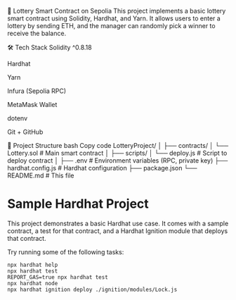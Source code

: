 🎰 Lottery Smart Contract on Sepolia
This project implements a basic lottery smart contract using Solidity, Hardhat, and Yarn. It allows users to enter a lottery by sending ETH, and the manager can randomly pick a winner to receive the balance.

🛠 Tech Stack
Solidity ^0.8.18

Hardhat

Yarn

Infura (Sepolia RPC)

MetaMask Wallet

dotenv

Git + GitHub

📁 Project Structure
bash
Copy code
LotteryProject/
│
├── contracts/
│ └── Lottery.sol # Main smart contract
│
├── scripts/
│ └── deploy.js # Script to deploy contract
│
├── .env # Environment variables (RPC, private key)
├── hardhat.config.js # Hardhat configuration
├── package.json
└── README.md # This file

# Sample Hardhat Project

This project demonstrates a basic Hardhat use case. It comes with a sample contract, a test for that contract, and a Hardhat Ignition module that deploys that contract.

Try running some of the following tasks:

```shell
npx hardhat help
npx hardhat test
REPORT_GAS=true npx hardhat test
npx hardhat node
npx hardhat ignition deploy ./ignition/modules/Lock.js
```
